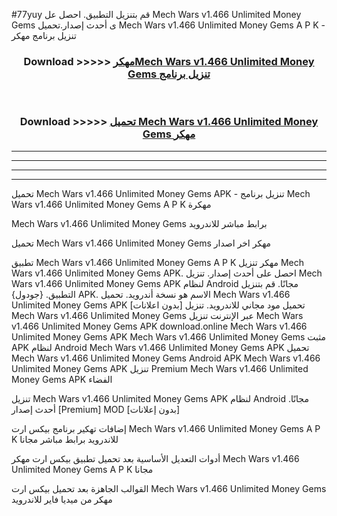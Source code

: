 #77yuy قم بتنزيل التطبيق. احصل عل Mech Wars v1.466 Unlimited Money Gems  ى أحدث إصدار.تحميل Mech Wars v1.466 Unlimited Money Gems  A P K - تنزيل برنامج مهكر



<div align="center">
<h3>Download >>>>> <a href="https://ar-sites.web.app/?ar= Mech Wars v1.466 Unlimited Money Gems ">مهكرMech Wars v1.466 Unlimited Money Gems  تنزيل برنامج</a></h3><br>

<h3>Download >>>>> <a href="https://ar-sites.web.app/?ar= Mech Wars v1.466 Unlimited Money Gems ">تحميل Mech Wars v1.466 Unlimited Money Gems  مهكر</a></h3>
</div>


----------------------------------------------------------

----------------------------------------------------------

----------------------------------------------------------

----------------------------------------------------------


تحميل Mech Wars v1.466 Unlimited Money Gems  APK - تنزيل برنامج Mech Wars v1.466 Unlimited Money Gems  A P K مهكرة

Mech Wars v1.466 Unlimited Money Gems  برابط مباشر للاندرويد

تحميل Mech Wars v1.466 Unlimited Money Gems  مهكر اخر اصدار

تطبيق Mech Wars v1.466 Unlimited Money Gems  A P K مهكر
تنزيل Mech Wars v1.466 Unlimited Money Gems  APK. احصل على أحدث إصدار.
تنزيل Mech Wars v1.466 Unlimited Money Gems  APK لنظام Android مجانًا.
قم بتنزيل التطبيق. {جودول} APK. الاسم هو نسخة أندرويد.
تحميل Mech Wars v1.466 Unlimited Money Gems  APK [بدون اعلانات]
تحميل مود مجاني للاندرويد.
تنزيل Mech Wars v1.466 Unlimited Money Gems  عبر الإنترنت
تنزيل Mech Wars v1.466 Unlimited Money Gems  APK
download.online Mech Wars v1.466 Unlimited Money Gems  APK
Mech Wars v1.466 Unlimited Money Gems  مثبت APK لنظام Android
Mech Wars v1.466 Unlimited Money Gems  APK
تحميل Mech Wars v1.466 Unlimited Money Gems  Android APK
Mech Wars v1.466 Unlimited Money Gems  APK تنزيل Premium
Mech Wars v1.466 Unlimited Money Gems  APK الفضاء

تنزيل Mech Wars v1.466 Unlimited Money Gems  APK لنظام Android مجانًا. أحدث إصدار [Premium] MOD [بدون إعلانات]

إضافات تهكير برنامج بيكس ارت Mech Wars v1.466 Unlimited Money Gems  A P K للاندرويد برابط مباشر مجانا

أدوات التعديل الأساسية بعد تحميل تطبيق بيكس ارت مهكر Mech Wars v1.466 Unlimited Money Gems  A P K مجانا

القوالب الجاهزة بعد تحميل بيكس ارت Mech Wars v1.466 Unlimited Money Gems  مهكر من ميديا فاير للاندرويد



